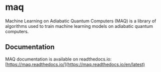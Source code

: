 # maq
Machine Learning on Adiabatic Quantum Computers (MAQ) is a library of algorithms used to train machine learning models on adiabatic quantum computers.


## Documentation
MAQ documentation is available on readthedocs.io: [https://maq.readthedocs.io/](https://maq.readthedocs.io/en/latest)